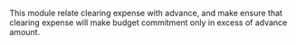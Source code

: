This module relate clearing expense with advance, and make ensure that
clearing expense will make budget commitment only in excess of advance
amount.
